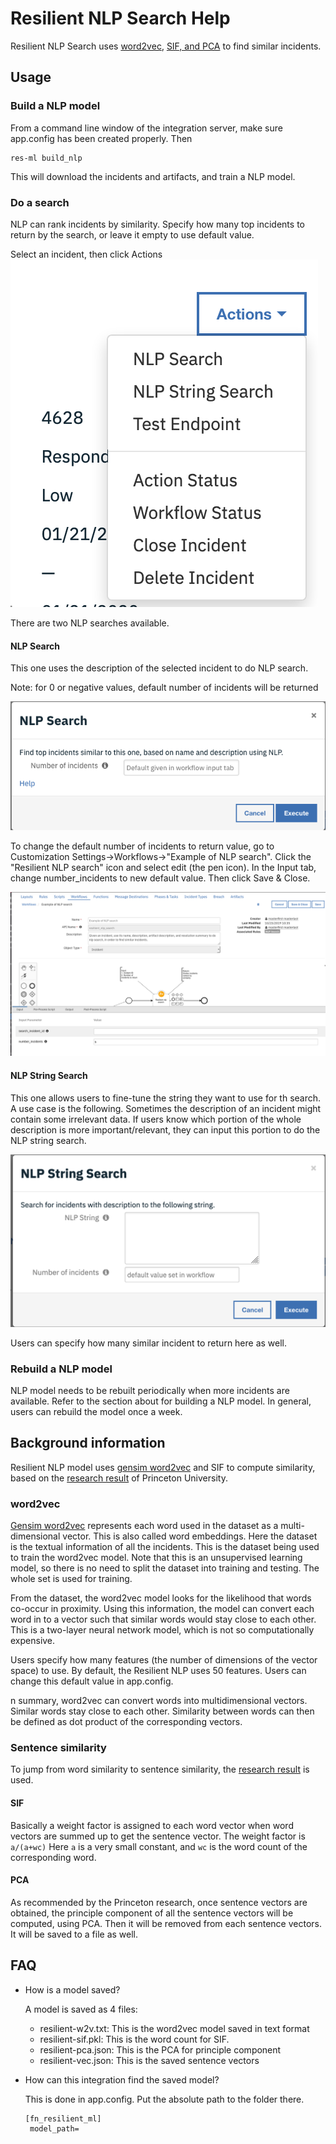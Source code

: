 # Resilient NLP Search Help

Resilient NLP Search uses [word2vec](https://radimrehurek.com/gensim/auto_examples/tutorials/run_word2vec.html#sphx-glr-auto-examples-tutorials-run-word2vec-py|word2vec), [SIF, and PCA](https://openreview.net/pdf?id=SyK00v5xx) to find similar incidents.

## Usage

### Build a NLP model
From a command line window of the integration server, make sure app.config has been
created properly. Then
```
res-ml build_nlp
```
This will download the incidents and artifacts, and train a NLP
model.

### Do a search
NLP can rank incidents by similarity. Specify how many top
incidents to return by the search, or leave it empty to use default
value.

Select an incident, then click Actions
![action](images/NlpSearch.png)

There are two NLP searches available.

#### NLP Search
This one uses the description of the selected incident to do NLP search. 

Note: for 0 or negative values, default number of incidents will be returned

![menu](./images/Menu.png)

To change the default number of incidents to return value, go to
Customization Settings->Workflows->"Example of NLP search". Click
the "Resilient NLP search" icon and select edit (the pen icon). In the
Input tab, change number_incidents to new default value. Then click
Save & Close.

![wf_default](./images/WF_default_value.png)

#### NLP String Search
This one allows users to fine-tune the string they want to use for th search. 
A use case is the following. Sometimes the description of an incident might contain
some irrelevant data. If users know which portion of the whole description is more
important/relevant, they can input this portion to do the NLP string search.

![string search](images/NlpStringsearch.png)

Users can specify how many similar incident to return here as well.

### Rebuild a NLP model
NLP model needs to be rebuilt periodically when more incidents are available.
Refer to the section about for building a NLP model. In general, users can rebuild the model once 
a week.

## Background information
Resilient NLP model uses [gensim word2vec](https://radimrehurek.com/gensim/models/word2vec.html) and 
SIF to compute similarity, based on the [research result](https://openreview.net/pdf?id=SyK00v5xxv) of 
Princeton University.

### word2vec
[Gensim word2vec](https://radimrehurek.com/gensim/models/word2vec.html) represents each word used 
in the dataset as a multi-dimensional vector. This is also
called word embeddings. Here the dataset is the textual information of all the incidents. This is the
dataset being used to train the word2vec model. Note that this is an unsupervised learning model, so
there is no need to split the dataset into training and testing. The whole set is used for training.

From the dataset, the word2vec model looks for the likelihood that words co-occur in proximity. 
Using this information,
the model can convert each word in to a vector such that similar words would stay close to 
each other. This is a two-layer neural network model, which is not so computationally expensive. 

Users specify how many features (the number of dimensions of the vector space) to use. By default, 
the Resilient NLP uses 50 features. Users can change this default value in app.config.

n summary, word2vec can convert words into multidimensional vectors. Similar words stay close to each
other. Similarity between words can then be defined as dot product of the corresponding vectors.

### Sentence similarity 
To jump from word similarity to sentence similarity, the [research result](https://openreview.net/pdf?id=SyK00v5xxv)
is used. 

#### SIF
Basically a weight factor is assigned to each word vector when word vectors are summed up to get the
sentence vector. The weight factor is
```a/(a+wc)```
Here ```a``` is a very small constant, and ```wc``` is the word count of the corresponding word. 

#### PCA
As recommended by the Princeton research, once sentence vectors are obtained, the principle component
of all the sentence vectors will be computed, using PCA. Then it will be removed from each sentence
vectors. It will be saved to a file as well.

## FAQ

* How is a model saved?

    A model is saved as 4 files:
    * resilient-w2v.txt: This is the word2vec model saved in text format
    * resilient-sif.pkl: This is the word count for SIF.
    * resilient-pca.json: This is the PCA for principle component
    * resilient-vec.json: This is the saved sentence vectors
* How can this integration find the saved model?
    
    This is done in app.config. Put the absolute path to the folder there.
    ```
    [fn_resilient_ml]
     model_path=
    ```
